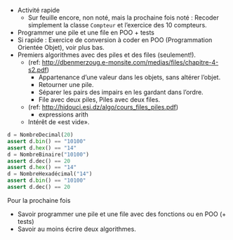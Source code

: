 * Activité rapide
  * Sur feuille encore, non noté, mais la prochaine fois noté :
    Recoder simplement la classe `Compteur` et l’exercice des 10 compteurs.
* Programmer une pile et une file en POO + tests
* Si rapide : Exercice de conversion à coder en POO (Programmation Orientée
  Objet), voir plus bas.
* Premiers algorithmes avec des piles et des files (seulement!).
  * (ref: http://dbenmerzoug.e-monsite.com/medias/files/chapitre-4-s2.pdf)
    * Appartenance d’une valeur dans les objets, sans altérer l’objet.
    * Retourner une pile.
    * Séparer les pairs des impairs en les gardant dans l’ordre.
    * File avec deux piles, Piles avec deux files.
  * (ref: http://hidouci.esi.dz/algo/cours_files_piles.pdf)
    * expressions arith
  * Intérêt de «est vide».

```python
d = NombreDecimal(20)
assert d.bin() == "10100"
assert d.hex() == "14"
d = NombreBinaire("10100")
assert d.dec() == 20
assert d.hex() == "14"
d = NombreHexadécimal("14")
assert d.bin() == "10100"
assert d.dec() == 20
```
Pour la prochaine fois

* Savoir programmer une pile et une file avec des fonctions ou en POO (+ tests)
* Savoir au moins écrire deux algorithmes.

